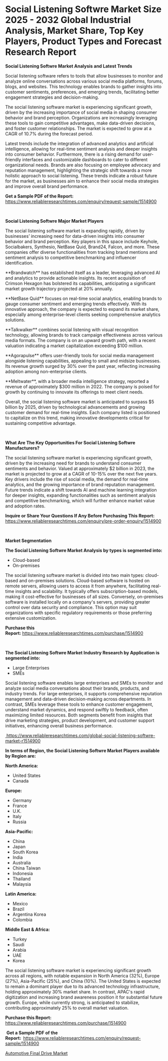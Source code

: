 <p><h1>Social Listening Softwre Market Size 2025 - 2032 Global Industrial Analysis, Market Share, Top Key Players, Product Types and Forecast Research Report</h1></p><p><strong>Social Listening Softwre Market Analysis and Latest Trends</strong></p>
<p><p>Social listening software refers to tools that allow businesses to monitor and analyze online conversations across various social media platforms, forums, blogs, and websites. This technology enables brands to gather insights into customer sentiments, preferences, and emerging trends, facilitating better engagement strategies and decision-making.</p><p>The social listening software market is experiencing significant growth, driven by the increasing importance of social media in shaping consumer behavior and brand perception. Organizations are increasingly leveraging these tools to gain competitive advantages, make data-driven decisions, and foster customer relationships. The market is expected to grow at a CAGR of 10.7% during the forecast period. </p><p>Latest trends include the integration of advanced analytics and artificial intelligence, allowing for real-time sentiment analysis and deeper insights into consumer behavior. Furthermore, there is a rising demand for user-friendly interfaces and customizable dashboards to cater to different organizational needs. Brands are also focusing on employee advocacy and reputation management, highlighting the strategic shift towards a more holistic approach to social listening. These trends indicate a robust future for the market, as businesses aim to enhance their social media strategies and improve overall brand performance.</p></p>
<p><strong>Get a Sample PDF of the Report:&nbsp;</strong> <a href="https://www.reliableresearchtimes.com/enquiry/request-sample/1514900?utm_campaign=3522&utm_medium=2&utm_source=Github&utm_content=ia&utm_term=29032025&utm_id=social-listening-softwre">https://www.reliableresearchtimes.com/enquiry/request-sample/1514900</a></p>
<p>&nbsp;</p>
<p><strong>Social Listening Softwre Major Market Players</strong></p>
<p><p>The social listening software market is expanding rapidly, driven by businesses’ increasing need for data-driven insights into consumer behavior and brand perception. Key players in this space include Keyhole, Socialbakers, Synthesio, NetBase Quid, Brand24, Falcon, and more. These companies offer diverse functionalities from tracking brand mentions and sentiment analysis to competitive benchmarking and influencer identification.</p><p>**Brandwatch** has established itself as a leader, leveraging advanced AI and analytics to provide actionable insights. Its recent acquisition of Crimson Hexagon has bolstered its capabilities, anticipating a significant market growth trajectory projected at 20% annually.</p><p>**NetBase Quid** focuses on real-time social analytics, enabling brands to gauge consumer sentiment and emerging trends effectively. With its innovative approach, the company is expected to expand its market share, especially among enterprise-level clients seeking comprehensive analytics solutions.</p><p>**Talkwalker** combines social listening with visual recognition technology, allowing brands to track campaign effectiveness across various media formats. The company is on an upward growth path, with a recent valuation indicating a market capitalization exceeding $100 million.</p><p>**Agorapulse** offers user-friendly tools for social media management alongside listening capabilities, appealing to small and midsize businesses. Its revenue growth surged by 30% over the past year, reflecting increasing adoption among non-enterprise clients.</p><p>**Meltwater**, with a broader media intelligence strategy, reported a revenue of approximately $300 million in 2022. The company is poised for growth by continuing to innovate its offerings to meet client needs.</p><p>Overall, the social listening software market is anticipated to surpass $5 billion by 2025, driven by technological advancements and growing customer demand for real-time insights. Each company listed is positioned to capitalize on this trend, making innovative developments critical for sustaining competitive advantage.</p></p>
<p>&nbsp;</p>
<p><strong>What Are The Key Opportunities For Social Listening Softwre Manufacturers?</strong></p>
<p><p>The social listening software market is experiencing significant growth, driven by the increasing need for brands to understand consumer sentiments and behavior. Valued at approximately $2 billion in 2023, the market is projected to grow at a CAGR of 10-15% over the next five years. Key drivers include the rise of social media, the demand for real-time analytics, and the growing importance of brand reputation management. Future trends indicate a shift towards AI and machine learning integration for deeper insights, expanding functionalities such as sentiment analysis and competitive benchmarking, which will further enhance market value and adoption rates.</p></p>
<p><strong>Inquire or Share Your Questions If Any Before Purchasing This Report:</strong> <a href="https://www.reliableresearchtimes.com/enquiry/pre-order-enquiry/1514900?utm_campaign=3522&utm_medium=2&utm_source=Github&utm_content=ia&utm_term=29032025&utm_id=social-listening-softwre">https://www.reliableresearchtimes.com/enquiry/pre-order-enquiry/1514900</a></p>
<p>&nbsp;</p>
<p><strong>Market Segmentation</strong></p>
<p><strong>The Social Listening Softwre Market Analysis by types is segmented into:</strong></p>
<p><ul><li>Cloud-based</li><li>On-premises</li></ul></p>
<p><p>The social listening software market is divided into two main types: cloud-based and on-premises solutions. Cloud-based software is hosted on remote servers, allowing users to access it from anywhere, facilitating real-time insights and scalability. It typically offers subscription-based models, making it cost-effective for businesses of all sizes. Conversely, on-premises software is installed locally on a company's servers, providing greater control over data security and compliance. This option may suit organizations with specific regulatory requirements or those preferring extensive customization.</p></p>
<p><strong>Purchase this Report:&nbsp;</strong><a href="https://www.reliableresearchtimes.com/purchase/1514900?utm_campaign=3522&utm_medium=2&utm_source=Github&utm_content=ia&utm_term=29032025&utm_id=social-listening-softwre">https://www.reliableresearchtimes.com/purchase/1514900</a></p>
<p>&nbsp;</p>
<p><strong>The Social Listening Softwre Market Industry Research by Application is segmented into:</strong></p>
<p><ul><li>Large Enterprises</li><li>SMEs</li></ul></p>
<p><p>Social listening software enables large enterprises and SMEs to monitor and analyze social media conversations about their brands, products, and industry trends. For large enterprises, it supports comprehensive reputation management and data-driven decision-making across departments. In contrast, SMEs leverage these tools to enhance customer engagement, understand market dynamics, and respond swiftly to feedback, often maximizing limited resources. Both segments benefit from insights that drive marketing strategies, product development, and customer support initiatives, enhancing overall business performance.</p></p>
<p><a href="https://www.reliableresearchtimes.com/global-social-listening-softwre-market-r1514900?utm_campaign=3522&utm_medium=2&utm_source=Github&utm_content=ia&utm_term=29032025&utm_id=social-listening-softwre">&nbsp;https://www.reliableresearchtimes.com/global-social-listening-softwre-market-r1514900</a></p>
<p><strong>In terms of Region, the Social Listening Softwre Market Players available by Region are:</strong></p>
<p>
    <p> <strong> North America: </strong>
        <ul>
            <li>United States</li>
            <li>Canada</li>
        </ul>
        </p> 
    <p> <strong> Europe: </strong>
        <ul>
            <li>Germany</li>
            <li>France</li>
            <li>U.K.</li>
            <li>Italy</li>
            <li>Russia</li>
        </ul>
        </p> 
    <p> <strong> Asia-Pacific: </strong>
        <ul>
            <li>China</li>
            <li>Japan</li>
            <li>South Korea</li>
            <li>India</li>
            <li>Australia</li>
            <li>China Taiwan</li>
            <li>Indonesia</li>
            <li>Thailand</li>
            <li>Malaysia</li>
        </ul>
        </p> 
    <p> <strong> Latin America: </strong>
        <ul>
            <li>Mexico</li>
            <li>Brazil</li>
            <li>Argentina Korea</li>
            <li>Colombia</li>
        </ul>
        </p> 
    <p> <strong> Middle East & Africa: </strong>
        <ul>
            <li>Turkey</li>
            <li>Saudi</li>
            <li>Arabia</li>
            <li>UAE</li>
            <li>Korea</li>
        </ul>
    </p>
    </p>
<p><p>The social listening software market is experiencing significant growth across all regions, with notable expansion in North America (32%), Europe (27%), Asia-Pacific (25%), and China (10%). The United States is expected to remain a dominant player due to its advanced technology infrastructure, holding approximately 30% market share. In contrast, APAC's rapid digitization and increasing brand awareness position it for substantial future growth. Europe, while currently strong, is anticipated to stabilize, contributing approximately 25% to overall market valuation.</p></p>
<p><strong>Purchase this Report: </strong><a href="https://www.reliableresearchtimes.com/purchase/1514900?utm_campaign=3522&utm_medium=2&utm_source=Github&utm_content=ia&utm_term=29032025&utm_id=social-listening-softwre">https://www.reliableresearchtimes.com/purchase/1514900</a></p>
<p>&nbsp;<strong>Get a Sample PDF of the Report:&nbsp;&nbsp;</strong><a href="https://www.reliableresearchtimes.com/enquiry/request-sample/1514900?utm_campaign=3522&utm_medium=2&utm_source=Github&utm_content=ia&utm_term=29032025&utm_id=social-listening-softwre">https://www.reliableresearchtimes.com/enquiry/request-sample/1514900</a></p>
<p><strong></strong></p>
<p><p><a href="https://github.com/iyachikareva/Market-Research-Report-List-1/blob/main/automotive-final-drive-market.md?utm_campaign=3522&utm_medium=2&utm_source=Github&utm_content=ia&utm_term=29032025&utm_id=social-listening-softwre">Automotive Final Drive Market</a></p></p>
